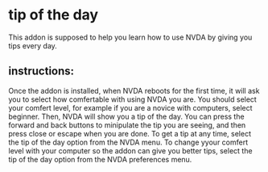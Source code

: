 # tip of the day
This addon is supposed to help you learn how to use NVDA by giving you tips every day.
## instructions:
Once the addon is installed, when NVDA reboots for the first time, it will ask you to select how comfertable with using NVDA you are. 
You should select your comfert level, for example if you are a novice with computers, select beginner.
Then, NVDA will show you a tip of the day.
You can press the forward and back buttons to minipulate the tip you are seeing, and then press close or escape when you are done.
To get a tip at any time, select the tip of the day option from the NVDA menu.
To change yyour comfert level with your computer so the addon can give you better tips, select the tip of the day option from the NVDA preferences menu.